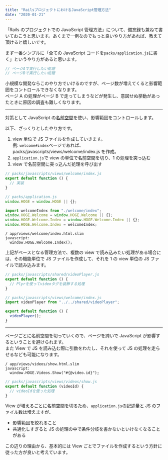```yaml
---
title: "RailsプロジェクトにおけるJavaScript管理方法"
date: "2020-01-21"
---
```


「Rails のプロジェクトでの JavaScript 管理方法」について、備忘録も兼ねて書いておこうと思います。あくまで一例なのでもっと良いやり方があれば、教えて頂けると嬉しいです。

まず一番シンプルに「全ての JavaScript コードを`packs/application.js`に書く」というやり方があると思います。

```js
// ページAで実行したい処理
// ページBで実行したい処理
```

小規模な開発ならこのやり方でいけるのですが、ページ数が増えてくると影響範囲をコントロールできなくなります。  
ページ A の処理がページ B で走ってしまうなどが発生し、意図せぬ挙動があったときに原因の調査も難しくなります。

---

対策として JavaScript の[名前空間](https://developer.mozilla.org/ja/docs/Web/JavaScript/Introduction_to_Object-Oriented_JavaScript)を使い、影響範囲をコントロールします。

以下、ざっくりとしたやり方です。

1. view 単位で JS ファイルを作成していきます。  
   例: `welcome#index`ページであれば、packs/javascripts/views/welcome/index.js を作成。
2. `application.js`で view の単位で名前空間を切り、1 の処理を突っ込む
3. view で名前空間に突っ込んだ処理を呼び出す

```js
// packs/javascripts/views/welcome/index.js
export default function () {
  // 実装
}
```

```js
// packs/application.js
window.HOGE = window.HOGE || {};

import welcomeIndex from "./welcome/index";
window.HOGE.Welcome = window.HOGE.Welcome || {};
window.HOGE.Welcome.Index = window.HOGE.Welcome.Index || {};
window.HOGE.Welcome.Index = welcomeIndex;
```

```slim
/ app/views/welcome/index.html.slim
javascript:
  window.HOGE.Welcome.Index();
```

上記がベースとなる管理方法で、複数の view で読み込みたい処理がある場合には、その機能単位で JS ファイルを作成して、それを 1 の view 単位の JS ファイルで読み込みます。

```js
// packs/javascripts/shared/videoPlayer.js
export default function () {
  // Plyrを使ってvideoタグを装飾する処理
}
```

```js
// packs/javascripts/views/welcome/index.js
import videoPlayer from "../../shared/videoPlayer";

export default function () {
  videoPlayer();
}
```

---

ページごとに名前空間を切っていくので、ページを跨いで JavaScript が影響するということを避けられます。  
また View で JS を読み込む際に引数をわたし、それを使って JS の処理を走らせるなども可能になります。

```slim
/ app/views/videos/show.html.slim
javascript:
  window.HOGE.Videos.Show("#{@video.id}");
```

```js
// packs/javascripts/views/videos/show.js
export default function (videoId) {
  // videoIdを使った処理
}
```

View が増えるごとに名前空間を切るため、`application.js`の記述量と JS のファイル数は増えますが、

- 影響範囲を絞れること
- 共通化しすぎると JS の処理の中で条件分岐を書かないといけなくなることがある

この辺りの理由から、基本的には View ごとでファイルを作成するという方針に従った方が良いと考えています。
